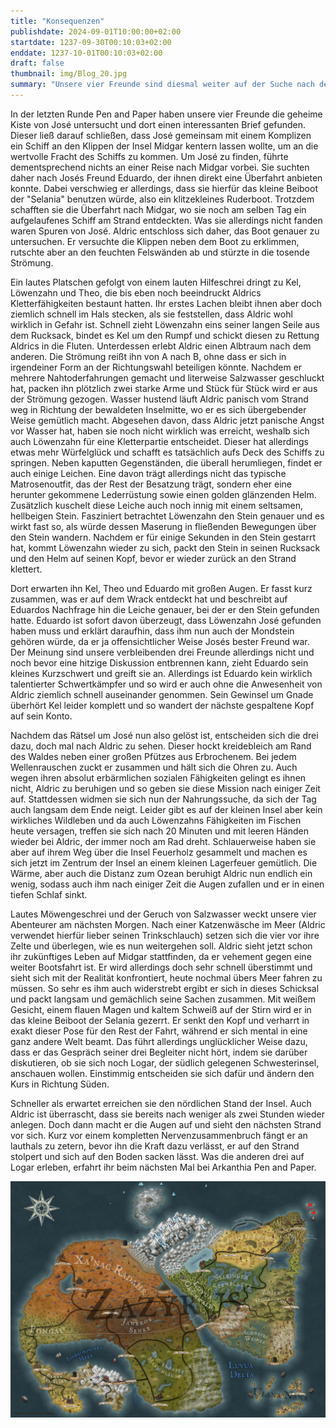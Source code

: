 ```yaml
---
title: "Konsequenzen"
publishdate: 2024-09-01T10:00:00+02:00
startdate: 1237-09-30T00:10:03+02:00
enddate: 1237-10-01T00:10:03+02:00
draft: false
thumbnail: img/Blog_20.jpg
summary: "Unsere vier Freunde sind diesmal weiter auf der Suche nach dem verschollenen José. Auf der Insel Midgar machen sie einen spannenden Fund auf einem gestrandeten Schiff, und ein unerwarteter Verrat lässt die Lage eskalieren. Während Aldric mit seiner neuen Panik vor Wasser kämpft, arbeiten seine drei Freunde an einem neuen Plan. Worum es hierbei geht, erfahrt ihr hier:"
---
```


In der letzten Runde Pen and Paper haben unsere vier Freunde die geheime Kiste von José untersucht und dort einen interessanten Brief gefunden. Dieser ließ darauf schließen, dass José gemeinsam mit einem Komplizen ein Schiff an den Klippen der Insel Midgar kentern lassen wollte, um an die wertvolle Fracht des Schiffs zu kommen. Um José zu finden, führte dementsprechend nichts an einer Reise nach Midgar vorbei. Sie suchten daher nach Josés Freund Eduardo, der ihnen direkt eine Überfahrt anbieten konnte. Dabei verschwieg er allerdings, dass sie hierfür das kleine Beiboot der "Selania" benutzen würde, also ein klitzekleines Ruderboot. Trotzdem schafften sie die Überfahrt nach Midgar, wo sie noch am selben Tag ein aufgelaufenes Schiff am Strand entdeckten. Was sie allerdings nicht fanden waren Spuren von José. Aldric entschloss sich daher, das Boot genauer zu untersuchen. Er versuchte die Klippen neben dem Boot zu erklimmen, rutschte aber an den feuchten Felswänden ab und stürzte in die tosende Strömung.

Ein lautes Platschen gefolgt von einem lauten Hilfeschrei dringt zu Kel, Löwenzahn und Theo, die bis eben noch beeindruckt Aldrics Kletterfähigkeiten bestaunt hatten. Ihr erstes Lachen bleibt ihnen aber doch ziemlich schnell im Hals stecken, als sie feststellen, dass Aldric wohl wirklich in Gefahr ist. Schnell zieht Löwenzahn eins seiner langen Seile aus dem Rucksack, bindet es Kel um den Rumpf und schickt diesen zu Rettung Aldrics in die Fluten. Unterdessen erlebt Aldric einen Albtraum nach dem anderen. Die Strömung reißt ihn von A nach B, ohne dass er sich in irgendeiner Form an der Richtungswahl beteiligen könnte. Nachdem er mehrere Nahtoderfahrungen gemacht und literweise Salzwasser geschluckt hat, packen ihn plötzlich zwei starke Arme und Stück für Stück wird er aus der Strömung gezogen. Wasser hustend läuft Aldric panisch vom Strand weg in Richtung der bewaldeten Inselmitte, wo er es sich übergebender Weise gemütlich macht. Abgesehen davon, dass Aldric jetzt panische Angst vor Wasser hat, haben sie noch nicht wirklich was erreicht, weshalb sich auch Löwenzahn für eine Kletterpartie entscheidet. Dieser hat allerdings etwas mehr Würfelglück und schafft es tatsächlich aufs Deck des Schiffs zu springen. Neben kaputten Gegenständen, die überall herumliegen, findet er auch einige Leichen. Eine davon trägt allerdings nicht das typische Matrosenoutfit, das der Rest der Besatzung trägt, sondern eher eine herunter gekommene Lederrüstung sowie einen golden glänzenden Helm. Zusätzlich kuschelt diese Leiche auch noch innig mit einem seltsamen, hellbeigen Stein. Fasziniert betrachtet Löwenzahn den Stein genauer und es wirkt fast so, als würde dessen Maserung in fließenden Bewegungen über den Stein wandern. Nachdem er für einige Sekunden in den Stein gestarrt hat, kommt Löwenzahn wieder zu sich, packt den Stein in seinen Rucksack und den Helm auf seinen Kopf, bevor er wieder zurück an den Strand klettert. 

Dort erwarten ihn Kel, Theo und Eduardo mit großen Augen. Er fasst kurz zusammen, was er auf dem Wrack entdeckt hat und beschreibt auf Eduardos Nachfrage hin die Leiche genauer, bei der er den Stein gefunden hatte. Eduardo ist sofort davon überzeugt, dass Löwenzahn José gefunden haben muss  und erklärt daraufhin, dass ihm nun auch der Mondstein gehören würde, da er ja offensichtlicher Weise Josés bester Freund war. Der Meinung sind unsere verbleibenden drei Freunde allerdings nicht und noch bevor eine hitzige Diskussion entbrennen kann, zieht Eduardo sein kleines Kurzschwert und greift sie an. Allerdings ist Eduardo kein wirklich talentierter Schwertkämpfer und so wird er auch ohne die Anwesenheit von Aldric ziemlich schnell auseinander genommen. Sein Gewinsel um Gnade überhört Kel leider komplett und so wandert der nächste gespaltene Kopf auf sein Konto.

Nachdem das Rätsel um José nun also gelöst ist, entscheiden sich die drei dazu, doch mal nach Aldric zu sehen. Dieser hockt kreidebleich am Rand des Waldes neben einer großen Pfützes aus Erbrochenem. Bei jedem Wellenrauschen zuckt er zusammen und hält sich die Ohren zu. Auch wegen ihren absolut erbärmlichen sozialen Fähigkeiten gelingt es ihnen nicht, Aldric zu beruhigen und so geben sie diese Mission nach einiger Zeit auf. Stattdessen widmen sie sich nun der Nahrungssuche, da sich der Tag auch langsam dem Ende neigt. Leider gibt es auf der kleinen Insel aber kein wirkliches Wildleben und da auch Löwenzahns Fähigkeiten im Fischen heute versagen, treffen sie sich nach 20 Minuten und mit leeren Händen wieder bei Aldric, der immer noch am Rad dreht. Schlauerweise haben sie aber auf ihrem Weg über die Insel Feuerholz gesammelt und machen es sich jetzt im Zentrum der Insel an einem kleinen Lagerfeuer gemütlich. Die Wärme, aber auch die Distanz zum Ozean beruhigt Aldric nun endlich ein wenig, sodass auch ihm nach einiger Zeit die Augen zufallen und er in einen tiefen Schlaf sinkt.

Lautes Möwengeschrei und der Geruch von Salzwasser weckt unsere vier Abenteurer am nächsten Morgen. Nach einer Katzenwäsche im Meer (Aldric verwendet hierfür lieber seinen Trinkschlauch) setzen sich die vier vor ihre Zelte und überlegen, wie es nun weitergehen soll. Aldric sieht jetzt schon ihr zukünftiges Leben auf Midgar stattfinden, da er vehement gegen eine weiter Bootsfahrt ist. Er wird allerdings doch sehr schnell überstimmt und sieht sich mit der Realität konfrontiert, heute nochmal übers Meer fahren zu müssen. So sehr es ihm auch widerstrebt ergibt er sich in dieses Schicksal und packt langsam und gemächlich seine Sachen zusammen. Mit weißem Gesicht, einem flauen Magen und kaltem Schweiß auf der Stirn wird er in das kleine Beiboot der Selania gezerrt. Er senkt den Kopf und verharrt in exakt dieser Pose für den Rest der Fahrt, während er sich mental in eine ganz andere Welt beamt. Das führt allerdings unglücklicher Weise dazu, dass er das Gespräch seiner drei Begleiter nicht hört, indem sie darüber diskutieren, ob sie sich noch Logar, der südlich gelegenen Schwesterinsel, anschauen wollen. Einstimmig entscheiden sie sich dafür und ändern den Kurs in Richtung Süden. 

Schneller als erwartet erreichen sie den nördlichen Stand der Insel. Auch Aldric ist überrascht, dass sie bereits nach weniger als zwei Stunden wieder anlegen. Doch dann macht er die Augen auf und sieht den nächsten Strand vor sich. Kurz vor einem kompletten Nervenzusammenbruch fängt er an lauthals zu zetern, bevor ihn die Kraft dazu verlässt, er auf den Strand stolpert und sich auf den Boden sacken lässt. Was die anderen drei auf Logar erleben, erfahrt ihr beim nächsten Mal bei Arkanthia Pen and Paper. 

<div class="center">
  <img class="img-fluid" title="Weltkarte Arkanthia" alt="Weltkarte Arkanthia." src="./img/Arkanthia_Full_Map_Midgar_to_Logar.jpg" />
</div>


